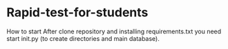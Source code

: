 # Rapid-test-for-students
How to start
After clone repository and installing requirements.txt you need start init.py (to create directories and main database).
